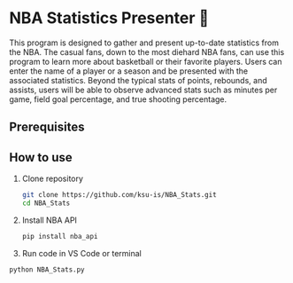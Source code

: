 # NBA Statistics Presenter 🏀

 This program is designed to gather and present up-to-date statistics from the NBA. The casual fans, down to the most diehard NBA fans, can use this program to learn more about basketball or their favorite players. Users can enter the name of a player or a season and be presented with the associated statistics. Beyond the typical stats of points, rebounds, and assists, users will be able to observe advanced stats such as minutes per game, field goal percentage, and true shooting percentage. 

## Prerequisites


## How to use
1. Clone repository
   ```bash
   git clone https://github.com/ksu-is/NBA_Stats.git
   cd NBA_Stats
   ```  
2. Install NBA API
   ```bash
   pip install nba_api
   ```
3. Run code in VS Code or terminal
```bash
python NBA_Stats.py
```


